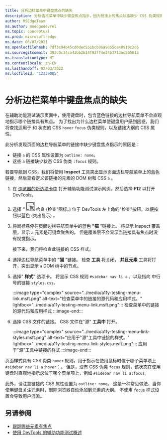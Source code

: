 ```yaml
---
title: 分析边栏菜单中键盘焦点的缺失
description: 分析边栏菜单中缺少键盘焦点指示，因为链接上的焦点状态缺少 CSS 伪类规则，再加上该链接没有大纲设置。
author: MSEdgeTeam
ms.author: msedgedevrel
ms.topic: conceptual
ms.prod: microsoft-edge
ms.date: 06/07/2021
ms.openlocfilehash: 7df3c94b45cd0dec551bcb06a9055ce40919c2d6
ms.sourcegitcommit: 392c0c34ca43bb2b14f93ff4e24b3713ac505013
ms.translationtype: MT
ms.contentlocale: zh-CN
ms.lasthandoff: 02/03/2022
ms.locfileid: "12339005"
---
```

# <a name="analyze-the-lack-of-indication-of-keyboard-focus-in-a-sidebar-menu"></a>分析边栏菜单中键盘焦点的缺失

<!-- Inspect tool, and CSS rules: pseudo-classes for states -->

在辅助功能测试演示页面中，使用键盘时，包含蓝色链接的边栏导航菜单不会直观地指示哪个链接具有焦点。  为了找出为什么边栏菜单使键盘用户感到困惑，我们将查找适用于 和 状态的 CSS `hover` `focus` 伪类规则，以及链接大纲的 CSS 属性。

此分析发现页面的边栏导航菜单的链接中缺少键盘焦点指示的原因是：
*  链接 `a` 的 CSS 属性设置为 `outline: none`。
*  这些 `a` 链接缺少状态 CSS 伪类 `:focus` 规则。

若要导航到 CSS，我们将使用 **Inspect** 工具突出显示页面边栏导航菜单上的蓝色链接，然后查看定义该链接的元素的 DOM 树和 CSS `a` 。

1.  在 [浏览器的新选项卡中](https://microsoftedge.github.io/Demos/devtools-a11y-testing/) 打开辅助功能测试演示网页，然后选择 **F12** 以打开 DevTools。

1.  选择 **"** ![](../media/inspect-icon.msft.png) 检查 (检查"图标。) 位于 DevTools 左上角的"检查"按钮，以便按钮以蓝色 (突出显示) 。

1.  将鼠标悬停在页面边栏导航菜单中的蓝色 **"猫** "链接上。  将显示 Inspect 覆盖层，显示 `a` 元素是可键盘聚焦的。  但是覆盖层不会显示当链接具有焦点时没有视觉指示。

    接下来，我们将检查此链接的 CSS 样式。

1.  选择边栏导航菜单中的 **"猫** "链接。  检查 **工具** 将关闭， **并且元素** 工具将打开，突出显示 `a` DOM 树中的节点。

1.  选择" **样式"** 选项卡。 将显示 CSS 规则 `#sidebar nav li a` ，以及指向 中行号的链接 `styles.css`。

    :::image type="complex" source="../media/a11y-testing-menu-link.msft.png" alt-text="检查菜单中的链接的源代码和应用样式。" lightbox="../media/a11y-testing-menu-link.msft.png":::
        检查菜单中的链接的源代码和应用样式
    :::image-end:::

1.  选择 CSS 文件的链接。  CSS 文件在"源" **工具中** 打开。

    :::image type="complex" source="../media/a11y-testing-menu-link-styles.msft.png" alt-text="应用于&quot;源&quot;工具中链接的样式。" lightbox="../media/a11y-testing-menu-link-styles.msft.png":::
        应用于"源"工具中链接的样式
    :::image-end:::

页面样式具有 CSS 伪类 `hover` 规则，用于指示在使用鼠标时位于哪个菜单项上 `#sidebar nav li a:hover`：。  但是，没有 CSS 伪类 `focus` 规则，该状态在使用键盘时直观地指示您位于哪个菜单项上，例如 `#sidebar nav li a:focus`。

此外，请注意链接的 CSS 属性设置为 `outline: none`。  这是一种常见做法，当你使用键盘关注元素时，删除浏览器自动添加到元素的大纲。  不使用 `focus` 样式设置会导致用户混淆。


<!-- ====================================================================== -->
## <a name="see-also"></a>另请参阅

*  [跟踪哪些元素有焦点](focus.md)
*  [使用 DevTools 的辅助功能测试概述](accessibility-testing-in-devtools.md)
